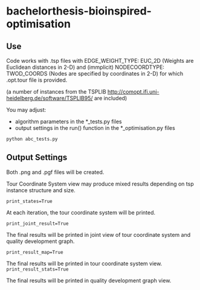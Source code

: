 # bachelorthesis-bioinspired-optimisation

## Use

Code works with .tsp files with EDGE_WEIGHT_TYPE: EUC_2D (Weights are Euclidean distances in 2-D) and (immplicit) NODECOORDTYPE: TWOD_COORDS (Nodes are specified by coordinates in 2-D) for which .opt.tour file is provided.

(a number of instances from the TSPLIB http://comopt.ifi.uni-heidelberg.de/software/TSPLIB95/ are included)

You may adjust:
- algorithm parameters in the *_tests.py files
- output settings in the run() function in the *_optimisation.py files

```python abc_tests.py```

## Output Settings

Both .png and .pgf files will be created.

Tour Coordinate System view may produce mixed results depending on tsp instance structure and size.

```print_states=True```

At each iteration, the tour coordinate system will be printed.

```print_joint_result=True```

The final results will be printed in joint view of tour coordinate system and quality development graph.

```print_result_map=True```

The final results will be printed in tour coordinate system view.
```print_result_stats=True```

The final results will be printed in quality development graph view.